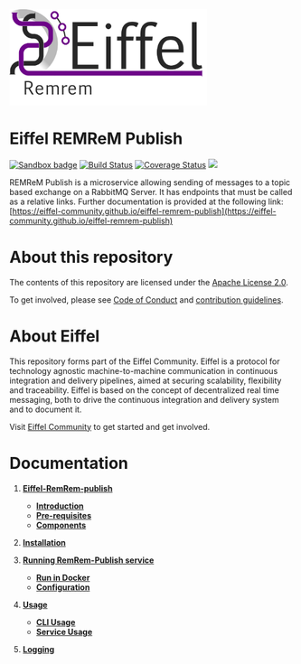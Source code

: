 <!---
   Copyright 2018 Ericsson AB.
   For a full list of individual contributors, please see the commit history.

   Licensed under the Apache License, Version 2.0 (the "License");
   you may not use this file except in compliance with the License.
   You may obtain a copy of the License at

       http://www.apache.org/licenses/LICENSE-2.0

   Unless required by applicable law or agreed to in writing, software
   distributed under the License is distributed on an "AS IS" BASIS,
   WITHOUT WARRANTIES OR CONDITIONS OF ANY KIND, either express or implied.
   See the License for the specific language governing permissions and
   limitations under the License.
--->

<img src="./images/logo.png" alt="Eiffel RemRem" width="350"/>

# Eiffel REMReM Publish

[![Sandbox badge](https://img.shields.io/badge/Stage-Sandbox-yellow)](https://github.com/eiffel-community/community/blob/master/PROJECT_LIFECYCLE.md#stage-sandbox)
[![Build Status](https://travis-ci.org/eiffel-community/eiffel-remrem-publish.svg?branch=master)](https://travis-ci.org/eiffel-community/eiffel-remrem-publish)
[![Coverage Status](https://coveralls.io/repos/github/eiffel-community/eiffel-remrem-publish/badge.svg?branch=master)](https://coveralls.io/github/eiffel-community/eiffel-remrem-publish?branch=master)
[![](https://jitpack.io/v/eiffel-community/eiffel-remrem-publish.svg)](https://jitpack.io/#eiffel-community/eiffel-remrem-publish)

REMReM Publish is a microservice allowing sending of messages to a topic based exchange on a RabbitMQ Server. It has endpoints that must be called as a relative links. Further documentation is provided at the following link: [https://eiffel-community.github.io/eiffel-remrem-publish](https://eiffel-community.github.io/eiffel-remrem-publish)

# About this repository
The contents of this repository are licensed under the [Apache License 2.0](./LICENSE).

To get involved, please see [Code of Conduct](https://github.com/eiffel-community/.github/blob/master/CODE_OF_CONDUCT.md) and [contribution guidelines](https://github.com/eiffel-community/.github/blob/master/CONTRIBUTING.md).

# About Eiffel
This repository forms part of the Eiffel Community. Eiffel is a protocol for technology agnostic machine-to-machine communication in continuous integration and delivery pipelines, aimed at securing scalability, flexibility and traceability. Eiffel is based on the concept of decentralized real time messaging, both to drive the continuous integration and delivery system and to document it.

Visit [Eiffel Community](https://eiffel-community.github.io) to get started and get involved.

# Documentation

1. [**Eiffel-RemRem-publish**](wiki/markdown/index.md)
      - [**Introduction**](wiki/markdown/index.md#Introduction)
      - [**Pre-requisites**](wiki/markdown/index.md#Pre-requisites)
      - [**Components**](wiki/markdown/index.md#Components)
      
2. [**Installation**](wiki/markdown/installation.md)

3. [**Running RemRem-Publish service**](wiki/markdown/running-remrem-publish.md)
    - [**Run in Docker**](wiki/markdown/docker.md)
    - [**Configuration**](wiki/markdown/configuration.md)
    
4. [**Usage**](wiki/markdown/usage.md)
    - [**CLI Usage**](wiki/markdown/usage/cli.md)
    - [**Service Usage**](wiki/markdown/usage/service.md)

5. [**Logging**](wiki/markdown/logging.md)
